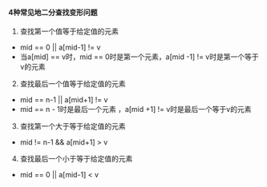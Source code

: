 #### 4种常见地二分查找变形问题
1. 查找第一个值等于给定值的元素
- mid == 0 || a[mid-1] != v
- 当a[mid] == v时，mid == 0时是第一个元素，a[mid -1] != v时是第一个等于v的元素 
2. 查找最后一个值等于给定值的元素
- mid == n-1 || a[mid+1] != v
- mid == n - 1时是最后一个元素 ，a[mid +1] != v时是最后一个等于v的元素
3. 查找第一个大于等于给定值的元素
- mid != n-1 && a[mid+1] > v
4. 查找最后一个小于等于给定值的元素
- mid == 0 || a[mid-1] < v
